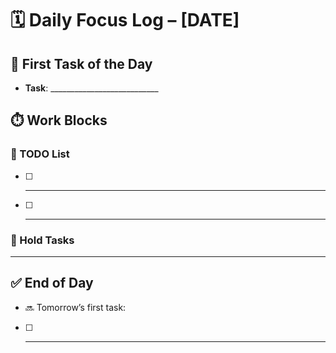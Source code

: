 # 🗓️ Daily Focus Log – [DATE]

## 🎯 First Task of the Day
- **Task**: ___________________________

## ⏱️ Work Blocks

### 🔹 TODO List
- [ ] _______________________
- [ ] _______________________

### 🔹 Hold Tasks

---

## ✅ End of Day
- 🔜 Tomorrow’s first task:  
- [ ] _______________________